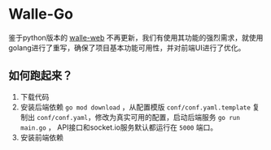 Walle-Go
========

鉴于python版本的 [walle-web](https://github.com/meolu/walle-web) 不再更新，我们有使用其功能的强烈需求，就使用golang进行了重写，确保了项目基本功能可用性，并对前端UI进行了优化。

如何跑起来？
---------

1. 下载代码
1. 安装后端依赖 `go mod download` ，从配置模版 `conf/conf.yaml.template` 复制出 `conf/conf.yaml`，修改为真实可用的配置，启动后端服务 `go run main.go` ， API接口和socket.io服务默认都运行在 `5000` 端口。
1. 安装前端依赖
